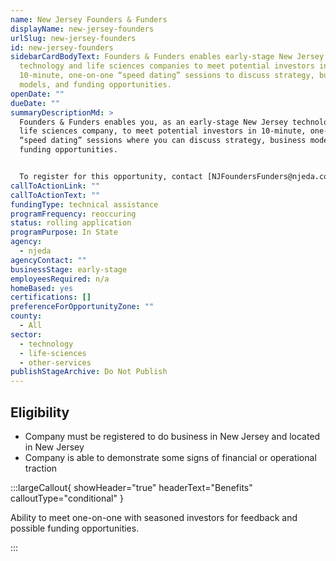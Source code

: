 ```yaml
---
name: New Jersey Founders & Funders
displayName: new-jersey-founders
urlSlug: new-jersey-founders
id: new-jersey-founders
sidebarCardBodyText: Founders & Funders enables early-stage New Jersey
  technology and life sciences companies to meet potential investors in
  10-minute, one-on-one “speed dating” sessions to discuss strategy, business
  models, and funding opportunities.
openDate: ""
dueDate: ""
summaryDescriptionMd: >
  Founders & Funders enables you, as an early-stage New Jersey technology or
  life sciences company, to meet potential investors in 10-minute, one-on-one
  “speed dating” sessions where you can discuss strategy, business models, and
  funding opportunities.


  To register for this opportunity, contact [NJFoundersFunders@njeda.com](mailto:NJFoundersFunders@njeda.com).
callToActionLink: ""
callToActionText: ""
fundingType: technical assistance
programFrequency: reoccuring
status: rolling application
programPurpose: In State
agency:
  - njeda
agencyContact: ""
businessStage: early-stage
employeesRequired: n/a
homeBased: yes
certifications: []
preferenceForOpportunityZone: ""
county:
  - All
sector:
  - technology
  - life-sciences
  - other-services
publishStageArchive: Do Not Publish
---
```


## Eligibility

- Company must be registered to do business in New Jersey and located in New Jersey
- Company is able to demonstrate some signs of financial or operational traction

:::largeCallout{ showHeader="true" headerText="Benefits" calloutType="conditional" }

Ability to meet one-on-one with seasoned investors for feedback and possible funding opportunities.

:::
